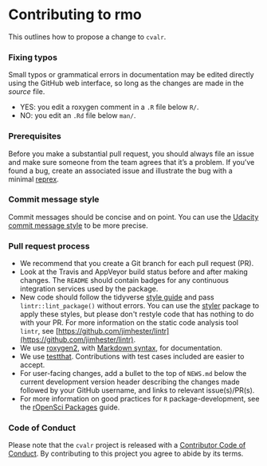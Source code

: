 # Contributing to rmo

This outlines how to propose a change to `cvalr`.

### Fixing typos

Small typos or grammatical errors in documentation may be edited directly using
the GitHub web interface, so long as the changes are made in the _source_ file.

*  YES: you edit a roxygen comment in a `.R` file below `R/`.
*  NO: you edit an `.Rd` file below `man/`.

### Prerequisites

Before you make a substantial pull request, you should always file an issue and
make sure someone from the team agrees that it’s a problem. If you’ve found a
bug, create an associated issue and illustrate the bug with a minimal
[reprex](https://www.tidyverse.org/help/#reprex).

### Commit message style

Commit messages should be concise and on point. You can use the [Udacity commit message style](https://udacity.github.io/git-styleguide/) to be more precise.

### Pull request process

*  We recommend that you create a Git branch for each pull request (PR).  
*  Look at the Travis and AppVeyor build status before and after making changes. The `README` should contain badges for any continuous integration services used by the package.  
*  New code should follow the tidyverse [style guide](https://style.tidyverse.org) and pass `lintr::lint_package()` without errors. You can use the [styler](https://CRAN.R-project.org/package=styler) package to apply these styles, but please don't restyle code that has nothing to do with your PR. For more information on the static code analysis tool `lintr`, see [https://github.com/jimhester/lintr](https://github.com/jimhester/lintr).
*  We use [roxygen2](https://cran.r-project.org/package=roxygen2), with [Markdown syntax](https://cran.r-project.org/web/packages/roxygen2/vignettes/markdown.html), for documentation.  
*  We use [testthat](https://cran.r-project.org/package=testthat). Contributions with test cases included are easier to accept.  
*  For user-facing changes, add a bullet to the top of `NEWS.md` below the current development version header describing the changes made followed by your GitHub username, and links to relevant issue(s)/PR(s).
*  For more information on good practices for `R` package-development, see the [rOpenSci Packages](https://devguide.ropensci.org/) guide.

### Code of Conduct

Please note that the `cvalr` project is released with a [Contributor Code of Conduct](CODE_OF_CONDUCT.md). By contributing to this project you agree to abide by its terms.
